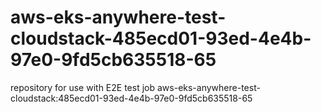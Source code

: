 # aws-eks-anywhere-test-cloudstack-485ecd01-93ed-4e4b-97e0-9fd5cb635518-65
repository for use with E2E test job aws-eks-anywhere-test-cloudstack:485ecd01-93ed-4e4b-97e0-9fd5cb635518-65
